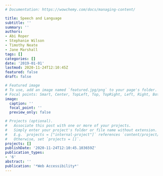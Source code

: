 ```yaml
---
# Documentation: https://wowchemy.com/docs/managing-content/

title: Speech and Language
subtitle: ''
summary: ''
authors:
- Abi Roper
- Stephanie Wilson
- Timothy Neate
- Jane Marshall
tags: []
categories: []
date: '2019-01-01'
lastmod: 2020-11-24T12:10:45Z
featured: false
draft: false

# Featured image
# To use, add an image named `featured.jpg/png` to your page's folder.
# Focal points: Smart, Center, TopLeft, Top, TopRight, Left, Right, BottomLeft, Bottom, BottomRight.
image:
  caption: ''
  focal_point: ''
  preview_only: false

# Projects (optional).
#   Associate this post with one or more of your projects.
#   Simply enter your project's folder or file name without extension.
#   E.g. `projects = ["internal-project"]` references `content/project/deep-learning/index.md`.
#   Otherwise, set `projects = []`.
projects: []
publishDate: '2020-11-24T12:10:45.103659Z'
publication_types:
- '6'
abstract: ''
publication: '*Web Accessibility*'
---
```

